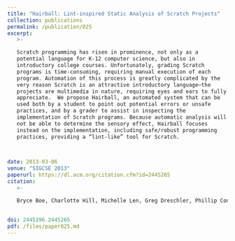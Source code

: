 ```yaml
---
title: "Hairball: Lint-inspired Static Analysis of Scratch Projects"
collection: publications
permalink: /publication/025
excerpt:
   >-   

   Scratch programming has risen in prominence, not only as a
   potential language for K-12 computer science, but also in
   introductory college courses. Unfortunately, grading Scratch
   programs is time-consuming, requiring manual execution of each
   program. Automation of this process is greatly complicated by the
   very reason Scratch is an attractive introductory language—the
   projects are multimedia in nature, requiring eyes and ears to fully
   appreciate.  We propose Hairball, an automated system that can be
   used both by a student to point out potential errors or unsafe
   practices, and by a grader to assist in inspecting the
   implementation of Scratch programs. Because automatic analysis will
   not be able to determine the sensory effect, Hairball focuses
   instead on the implementation, including safe/robust programming
   practices, providing a “lint-like” tool for Scratch.


   
date: 2013-03-06
venue: "SIGCSE 2013"
paperurl: https://dl.acm.org/citation.cfm?id=2445265
citation:
   >-

   Bryce Boe, Charlotte Hill, Michelle Len, Greg Dreschler, Phillip Conrad, and Diana Franklin. 2013. Hairball: lint-inspired static analysis of scratch projects. In Proceeding of the 44th ACM technical symposium on Computer science education (SIGCSE '13). ACM, New York, NY, USA, 215-220.
   
   
doi: 2445196.2445265
pdf: /files/paper025.md
---
```


